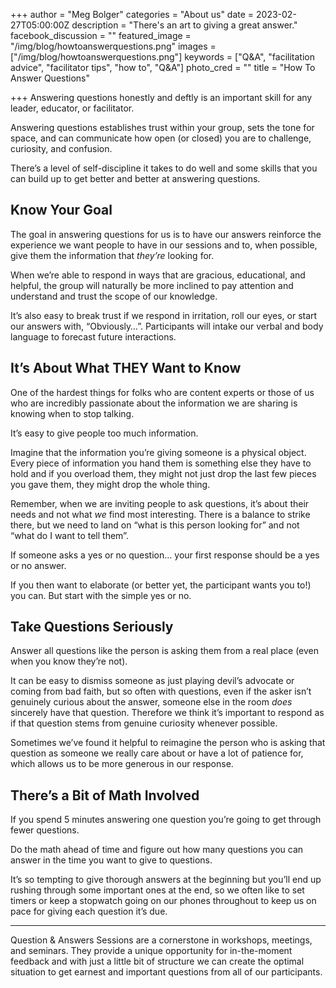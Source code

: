 +++
author = "Meg Bolger"
categories = "About us"
date = 2023-02-27T05:00:00Z
description = "There's an art to giving a great answer."
facebook_discussion = ""
featured_image = "/img/blog/howtoanswerquestions.png"
images = ["/img/blog/howtoanswerquestions.png"]
keywords = ["Q&A", "facilitation advice", "facilitator tips", "how to", "Q&A"]
photo_cred = ""
title = "How To Answer Questions"

+++
Answering questions honestly and deftly is an important skill for any leader, educator, or facilitator.

Answering questions establishes trust within your group, sets the tone for space, and can communicate how open (or closed) you are to challenge, curiosity, and confusion.

There’s a level of self-discipline it takes to do well and some skills that you can build up to get better and better at answering questions.

## Know Your Goal

The goal in answering questions for us is to have our answers reinforce the experience we want people to have in our sessions and to, when possible, give them the information that _they’re_ looking for.

When we’re able to respond in ways that are gracious, educational, and helpful, the group will naturally be more inclined to pay attention and understand and trust the scope of our knowledge.

It’s also easy to break trust if we respond in irritation, roll our eyes, or start our answers with, “Obviously…”. Participants will intake our verbal and body language to forecast future interactions.

## It’s About What THEY Want to Know

One of the hardest things for folks who are content experts or those of us who are incredibly passionate about the information we are sharing is knowing when to stop talking.

It’s easy to give people too much information.

Imagine that the information you’re giving someone is a physical object. Every piece of information you hand them is something else they have to hold and if you overload them, they might not just drop the last few pieces you gave them, they might drop the whole thing.

Remember, when we are inviting people to ask questions, it’s about their needs and not what _we_ find most interesting. There is a balance to strike there, but we need to land on “what is this person looking for” and not “what do I want to tell them”.

If someone asks a yes or no question… your first response should be a yes or no answer.

If you then want to elaborate (or better yet, the participant wants you to!) you can. But start with the simple yes or no.

## Take Questions Seriously

Answer all questions like the person is asking them from a real place (even when you know they’re not).

It can be easy to dismiss someone as just playing devil’s advocate or coming from bad faith, but so often with questions, even if the asker isn’t genuinely curious about the answer, someone else in the room _does_ sincerely have that question. Therefore we think it’s important to respond as if that question stems from genuine curiosity whenever possible.

Sometimes we’ve found it helpful to reimagine the person who is asking that question as someone we really care about or have a lot of patience for, which allows us to be more generous in our response.

## There’s a Bit of Math Involved

If you spend 5 minutes answering one question you’re going to get through fewer questions.

Do the math ahead of time and figure out how many questions you can answer in the time you want to give to questions.

It’s so tempting to give thorough answers at the beginning but you’ll end up rushing through some important ones at the end, so we often like to set timers or keep a stopwatch going on our phones throughout to keep us on pace for giving each question it’s due.

***

Question & Answers Sessions are a cornerstone in workshops, meetings, and seminars. They provide a unique opportunity for in-the-moment feedback and with just a little bit of structure we can create the optimal situation to get earnest and important questions from all of our participants.